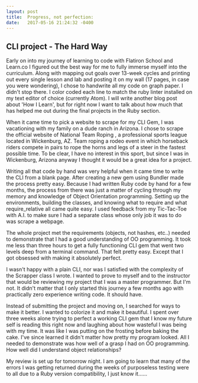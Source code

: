 ```yaml
---
layout: post
title:  Progress, not perfection: 
date:   2017-05-16 21:24:32 -0400
---
```


## CLI project - The Hard Way

Early on into my journey of learning to code with Flatiron School and Learn.co I figured out the best way for me to fully immerse myself into the curriculum. Along with mapping out goals over 13-week cycles and printing out every single lesson and lab and posting it on my wall (17 pages, in case you were wondering), I chose to handwrite all my code on graph paper. I didn't stop there. I color coded each line to match the ruby linter installed on my text editor of choice (currently Atom). I will write another blog post about 'How I Learn', but for right now I want to talk about how much that has helped me out during the final projects in the Ruby section.

When it came time to pick a website to  scrape for my CLI Gem, I was vacationing with my family on a dude ranch in Arizona. I chose to scrape the official website of National Team Roping , a professional sports league located in Wickenburg, AZ. Team roping a rodeo event in which horseback riders compete in pairs to rope the horns and legs of a steer in the fastest possible time. To be clear, I have no interest in this sport, but since I was in Wickenburg, Arizona anyway I thought it would be a great idea for a project.

Writing all that code by hand was very helpful when it came time to write the CLI from a blank page. After creating a new gem using Bundler made the process pretty easy. Because I had written Ruby code by hand for a few months, the process from there was just a matter of cycling through my memory and knowledge of Object Orientation programming. Setting up the environments, building the classes, and knowing what to require and what require_relative all came quite easy. I used feedback from my Tic-Tac-Toe with A.I. to make sure I had a separate class whose only job it was to do was scrape a webpage.

The whole project met the requirements (objects, not hashes, etc..) needed to demonstrate that I had a good understanding of OO programming. It took me less than three hours to get a fully functioning CLI gem that went two levels deep from a terminal command. That felt pretty easy. Except that I got obsessed with making it absolutely perfect.

I wasn't happy with a plain CLI, nor was I satisfied with the complexity of the Scrapper class I wrote. I wanted to prove to myself and to the instructor that would be reviewing my project that I was a master programmer. But I'm not. It didn't matter that I only started this journey a few months ago with practically zero experience writing code.
It should have.

Instead of submitting the project and moving on, I searched for ways to make it better. I wanted to colorize it and make it beautiful. I spent over three weeks alone trying to perfect a working CLI gem that I know my future self is reading this right now and laughing about how wasteful I was being with my time. It was like I was putting on the frosting before baking the cake. I've since learned it didn't matter how pretty my program looked. All I needed to demonstrate was how well of a grasp I had on OO programming. How well did I understand object relationships? 

My review is set up for tomorrow night. I am going to learn that many of the errors I was getting returned during the weeks of purposeless testing were to all due to a Ruby version compatibility, I just know it......
